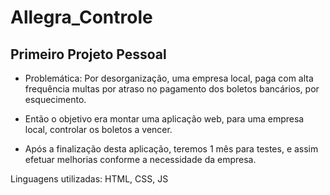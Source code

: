 # Allegra_Controle

## Primeiro Projeto Pessoal

- Problemática: Por desorganização, uma empresa local, paga com alta frequência multas por atraso no pagamento dos boletos bancários, por esquecimento.

- Então o objetivo era montar uma aplicação web, para uma empresa local, controlar os boletos a vencer.

- Após a finalização desta aplicação, teremos 1 mês para testes, e assim efetuar melhorias conforme a necessidade da empresa.


Linguagens utilizadas: HTML, CSS, JS
